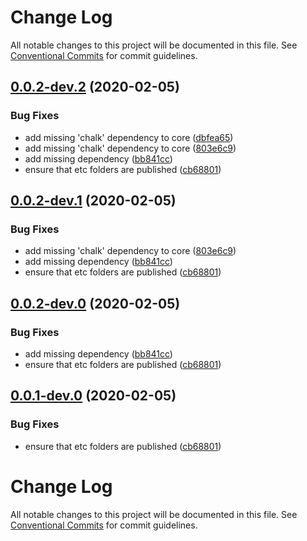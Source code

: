 # Change Log

All notable changes to this project will be documented in this file.
See [Conventional Commits](https://conventionalcommits.org) for commit guidelines.

<a name="0.0.2-dev.2"></a>
## [0.0.2-dev.2](https://github.com/mike-north/certin/compare/@certin/types@0.0.0-dev.4...@certin/types@0.0.2-dev.2) (2020-02-05)


### Bug Fixes

* add missing 'chalk' dependency to core ([dbfea65](https://github.com/mike-north/certin/commit/dbfea65))
* add missing 'chalk' dependency to core ([803e6c9](https://github.com/mike-north/certin/commit/803e6c9))
* add missing dependency ([bb841cc](https://github.com/mike-north/certin/commit/bb841cc))
* ensure that etc folders are published ([cb68801](https://github.com/mike-north/certin/commit/cb68801))




<a name="0.0.2-dev.1"></a>
## [0.0.2-dev.1](https://github.com/mike-north/certin/compare/@certin/types@0.0.0-dev.4...@certin/types@0.0.2-dev.1) (2020-02-05)


### Bug Fixes

* add missing 'chalk' dependency to core ([803e6c9](https://github.com/mike-north/certin/commit/803e6c9))
* add missing dependency ([bb841cc](https://github.com/mike-north/certin/commit/bb841cc))
* ensure that etc folders are published ([cb68801](https://github.com/mike-north/certin/commit/cb68801))




<a name="0.0.2-dev.0"></a>
## [0.0.2-dev.0](https://github.com/mike-north/certin/compare/@certin/types@0.0.0-dev.4...@certin/types@0.0.2-dev.0) (2020-02-05)


### Bug Fixes

* add missing dependency ([bb841cc](https://github.com/mike-north/certin/commit/bb841cc))
* ensure that etc folders are published ([cb68801](https://github.com/mike-north/certin/commit/cb68801))




<a name="0.0.1-dev.0"></a>
## [0.0.1-dev.0](https://github.com/mike-north/certin/compare/@certin/types@0.0.0-dev.4...@certin/types@0.0.1-dev.0) (2020-02-05)


### Bug Fixes

* ensure that etc folders are published ([cb68801](https://github.com/mike-north/certin/commit/cb68801))




# Change Log

All notable changes to this project will be documented in this file.
See [Conventional Commits](https://conventionalcommits.org) for commit guidelines.
